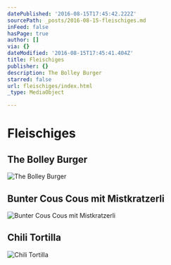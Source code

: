```yaml
---
datePublished: '2016-08-15T17:45:42.222Z'
sourcePath: _posts/2016-08-15-fleischiges.md
inFeed: false
hasPage: true
author: []
via: {}
dateModified: '2016-08-15T17:45:41.404Z'
title: Fleischiges
publisher: {}
description: The Bolley Burger
starred: false
url: fleischiges/index.html
_type: MediaObject

---
```

# Fleischiges

## The Bolley Burger
![The Bolley Burger](https://the-grid-user-content.s3-us-west-2.amazonaws.com/e1ce3903-8222-45bf-a275-b85f633f7b89.jpg)

## Bunter Cous Cous mit Mistkratzerli
![Bunter Cous Cous mit Mistkratzerli](https://the-grid-user-content.s3-us-west-2.amazonaws.com/f94e0387-7059-417c-ab48-51ce6fcd1a01.jpg)

## Chili Tortilla
![Chili Tortilla](https://the-grid-user-content.s3-us-west-2.amazonaws.com/21292a7a-3b51-4de1-955c-4b4ed9153351.jpg)